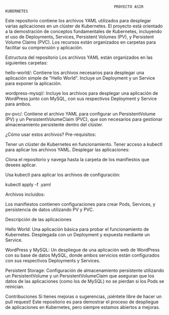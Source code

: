                                                     PROYECTO ASIR KUBERNETES 
                                          
Este repositorio contiene los archivos YAML utilizados para desplegar varias aplicaciones en un clúster de Kubernetes. El proyecto está orientado a la demostración de conceptos fundamentales de Kubernetes, incluyendo el uso de Deployments, Services, Persistent Volumes (PV), y Persistent Volume Claims (PVC). Los recursos están organizados en carpetas para facilitar su comprensión y aplicación.

Estructura del repositorio
Los archivos YAML están organizados en las siguientes carpetas:

hello-world/: Contiene los archivos necesarios para desplegar una aplicación simple de "Hello World". Incluye un Deployment y un Service para exponer la aplicación.

wordpress-mysql/: Incluye los archivos para desplegar una aplicación de WordPress junto con MySQL, con sus respectivos Deployment y Service para ambos.

pv-pvc/: Contiene el archivo YAML para configurar un PersistentVolume (PV) y un PersistentVolumeClaim (PVC), que son necesarios para gestionar almacenamiento persistente dentro del clúster.

¿Cómo usar estos archivos?
Pre-requisitos:

Tener un clúster de Kubernetes en funcionamiento.
Tener acceso a kubectl para aplicar los archivos YAML.
Desplegar las aplicaciones:

Clona el repositorio y navega hasta la carpeta de los manifiestos que desees aplicar.

Usa kubectl para aplicar los archivos de configuración:

kubectl apply -f <archivo>.yaml

Archivos incluidos:

Los manifiestos contienen configuraciones para crear Pods, Services, y persistencia de datos utilizando PV y PVC.

Descripción de las aplicaciones

Hello World: Una aplicación básica para probar el funcionamiento de Kubernetes. Desplegada con un Deployment y expuesta mediante un Service.

WordPress y MySQL: Un despliegue de una aplicación web de WordPress con su base de datos MySQL, donde ambos servicios están configurados con sus respectivos Deployments y Services.

Persistent Storage: Configuración de almacenamiento persistente utilizando un PersistentVolume y un PersistentVolumeClaim que aseguran que los datos de las aplicaciones (como los de MySQL) no se pierdan si los Pods se reinician.

Contribuciones
Si tienes mejoras o sugerencias, ¡siéntete libre de hacer un pull request! Este repositorio es para demostrar el proceso de despliegue de aplicaciones en Kubernetes, pero siempre estamos abiertos a mejoras.


